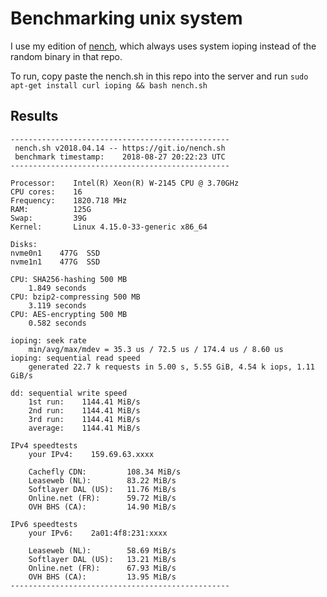 # Benchmarking unix system

I use my edition of [nench](https://github.com/n-st/nench), which always uses system ioping instead of the random binary in that repo.

To run, copy paste the nench.sh in this repo into the server and run `sudo apt-get install curl ioping && bash nench.sh`


## Results

```
-------------------------------------------------
 nench.sh v2018.04.14 -- https://git.io/nench.sh
 benchmark timestamp:    2018-08-27 20:22:23 UTC
-------------------------------------------------

Processor:    Intel(R) Xeon(R) W-2145 CPU @ 3.70GHz
CPU cores:    16
Frequency:    1820.718 MHz
RAM:          125G
Swap:         39G
Kernel:       Linux 4.15.0-33-generic x86_64

Disks:
nvme0n1    477G  SSD
nvme1n1    477G  SSD

CPU: SHA256-hashing 500 MB
    1.849 seconds
CPU: bzip2-compressing 500 MB
    3.119 seconds
CPU: AES-encrypting 500 MB
    0.582 seconds

ioping: seek rate
    min/avg/max/mdev = 35.3 us / 72.5 us / 174.4 us / 8.60 us
ioping: sequential read speed
    generated 22.7 k requests in 5.00 s, 5.55 GiB, 4.54 k iops, 1.11 GiB/s

dd: sequential write speed
    1st run:    1144.41 MiB/s
    2nd run:    1144.41 MiB/s
    3rd run:    1144.41 MiB/s
    average:    1144.41 MiB/s

IPv4 speedtests
    your IPv4:    159.69.63.xxxx

    Cachefly CDN:         108.34 MiB/s
    Leaseweb (NL):        83.22 MiB/s
    Softlayer DAL (US):   11.76 MiB/s
    Online.net (FR):      59.72 MiB/s
    OVH BHS (CA):         14.90 MiB/s

IPv6 speedtests
    your IPv6:    2a01:4f8:231:xxxx

    Leaseweb (NL):        58.69 MiB/s
    Softlayer DAL (US):   13.21 MiB/s
    Online.net (FR):      67.93 MiB/s
    OVH BHS (CA):         13.95 MiB/s
-------------------------------------------------
```
